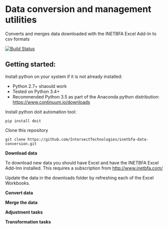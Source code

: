 # Data conversion and management utilities

Converts and merges data downloaded with the INETBFA Excel Add-In to csv formats

[![Build Status](https://travis-ci.org/IntersectTechnologies/inetbfa-data-conversion.svg?branch=master)](https://travis-ci.org/IntersectTechnologies/inetbfa-data-conversion)

## Getting started:

Install python on your system if it is not already installed:

- Python 2.7+ shaould work
- Tested on Python 3.4+
- Recommended Python 3.5 as part of the Anaconda python distribution:  https://www.continuum.io/downloads

Install python doit automation tool:

    pip install doit

Clone this repository

    git clone https://github.com/IntersectTechnologies/inetbfa-data-conversion.git

**Download data**

To download new data you should have Excel and have the INETBFA Excel Add-Inn installed.  This requires a subscription from http://www.inetbfa.com/

Update the data in the downloads folder by refreshing each of the Excel Workbooks.

**Convert data**

**Merge the data**

**Adjustment tasks**

**Transformation tasks**

